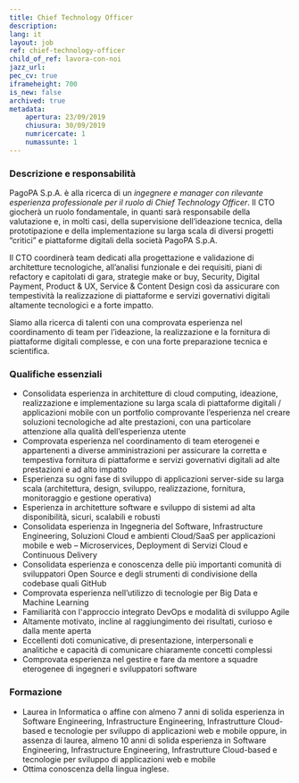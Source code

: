```yaml
---
title: Chief Technology Officer
description:
lang: it
layout: job
ref: chief-technology-officer
child_of_ref: lavora-con-noi
jazz_url: 
pec_cv: true
iframeheight: 700
is_new: false
archived: true
metadata:
    apertura: 23/09/2019
    chiusura: 30/09/2019
    numricercate: 1
    numassunte: 1
---
```


### Descrizione e responsabilità

PagoPA S.p.A. è alla ricerca di un *ingegnere e manager con rilevante esperienza professionale per il ruolo di Chief Technology Officer*.
Il CTO giocherà un ruolo fondamentale, in quanti sarà responsabile della valutazione e, in molti casi, della supervisione dell’ideazione tecnica, della prototipazione e della implementazione su larga scala di diversi progetti “critici” e piattaforme digitali della società PagoPA S.p.A.
 
Il CTO coordinerà team dedicati alla progettazione e validazione di architetture tecnologiche, all’analisi funzionale e dei requisiti, piani di refactory e capitolati di gara, strategie make or buy, Security, Digital Payment, Product & UX, Service & Content Design così da assicurare con tempestività la realizzazione di piattaforme e servizi governativi digitali altamente tecnologici e a forte impatto.
 
Siamo alla ricerca di talenti con una comprovata esperienza nel coordinamento di team per l’ideazione, la realizzazione e la fornitura di piattaforme digitali complesse, e con una forte preparazione tecnica e scientifica.

### Qualifiche essenziali

* Consolidata esperienza in architetture di cloud computing, ideazione, realizzazione e implementazione su larga scala di piattaforme digitali / applicazioni mobile con un portfolio comprovante l’esperienza nel creare soluzioni tecnologiche ad alte prestazioni, con una particolare attenzione alla qualità dell’esperienza utente
* Comprovata esperienza nel coordinamento di team eterogenei e appartenenti a diverse amministrazioni per assicurare la corretta e tempestiva fornitura di piattaforme e servizi governativi digitali ad alte prestazioni e ad alto impatto
* Esperienza su ogni fase di sviluppo di applicazioni server-side su larga scala (architettura, design, sviluppo, realizzazione, fornitura, monitoraggio e gestione operativa)
* Esperienza in architetture software e sviluppo di sistemi ad alta disponibilità, sicuri, scalabili e robusti
* Consolidata esperienza in Ingegneria del Software, Infrastructure Engineering, Soluzioni Cloud e ambienti Cloud/SaaS per applicazioni mobile e web – Microservices, Deployment di Servizi Cloud e Continuous Delivery
* Consolidata esperienza e conoscenza delle più importanti comunità di sviluppatori Open Source e degli strumenti di condivisione della codebase quali GitHub
* Comprovata esperienza nell’utilizzo di  tecnologie per Big Data e Machine Learning
* Familiarità con l'approccio integrato DevOps e modalità di sviluppo Agile
* Altamente motivato, incline al raggiungimento dei risultati, curioso e dalla mente aperta
* Eccellenti doti comunicative, di presentazione, interpersonali e analitiche e capacità di comunicare chiaramente concetti complessi
* Comprovata esperienza nel gestire e fare da mentore a squadre eterogenee di ingegneri e sviluppatori software

### Formazione

* Laurea in Informatica o affine con almeno 7 anni di solida esperienza in Software Engineering, Infrastructure Engineering, Infrastrutture Cloud-based e tecnologie per sviluppo di applicazioni web e mobile oppure, in assenza di laurea, almeno 10 anni di solida esperienza in Software Engineering, Infrastructure Engineering, Infrastrutture Cloud-based e tecnologie per sviluppo di applicazioni web e mobile
* Ottima conoscenza della lingua inglese.

